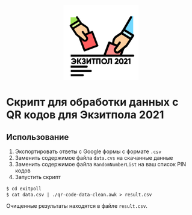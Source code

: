 <p align="center">
  <img width="200px" src="logo.jpg" />
</p>

# Скрипт для обработки данных с QR кодов для Экзитпола 2021

## Использование

1. Экспортировать ответы с Google формы с формате `.csv`
2. Заменить содержимое файла `data.cvs` на скачанные данные
3. Заменить содержимое файла `RandomNumberList` на ваш список PIN кодов
4. Запустить скрипт

```shell
$ cd exitpoll
$ cat data.csv | ./qr-code-data-clean.awk > result.csv
```

Очищенные результаты находятся в файле `result.csv`.
